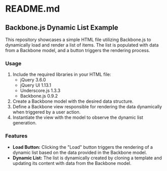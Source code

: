 # README.md

## Backbone.js Dynamic List Example
This repository showcases a simple HTML file utilizing Backbone.js to dynamically load and render a list of items. The list is populated with data from a Backbone model, and a button triggers the rendering process.

### Usage
1. Include the required libraries in your HTML file:
    - jQuery 3.6.0
    - jQuery UI 1.13.1
    - Underscore.js 1.3.3
    - Backbone.js 0.9.2
2. Create a Backbone model with the desired data structure. 
3. Define a Backbone view responsible for rendering the data dynamically when triggered by a user action.
4. Instantiate the view with the model to observe the dynamic list generation.

### Features
- **Load Button:** Clicking the "Load" button triggers the rendering of a dynamic list based on the data provided in the Backbone model.
- **Dynamic List:** The list is dynamically created by cloning a template and updating its content with data from the Backbone model.